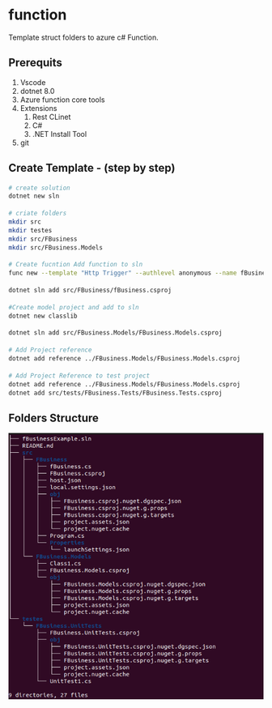 # function
Template struct folders to azure c# Function.

## Prerequits
1. Vscode
1. dotnet 8.0
1. Azure function core tools
1. Extensions
    1. Rest CLinet
    1. C#
    1. .NET Install Tool
1. git


## Create Template - (step by step)

``` sh
# create solution
dotnet new sln

# criate folders
mkdir src
mkdir testes
mkdir src/FBusiness
mkdir src/FBusiness.Models

# Create fucntion Add function to sln
func new --template "Http Trigger" --authlevel anonymous --name fBusiness
 
dotnet sln add src/FBusiness/fBusiness.csproj

#Create model project and add to sln
dotnet new classlib

dotnet sln add src/FBusiness.Models/FBusiness.Models.csproj

# Add Project reference
dotnet add reference ../FBusiness.Models/FBusiness.Models.csproj

# Add Project Reference to test project
dotnet add reference ../FBusiness.Models/FBusiness.Models.csproj
dotnet add src/tests/FBusiness.Tests/FBusiness.Tests.csproj

```


## Folders Structure
![Alt text](/docs/tree.png "tree Image")
